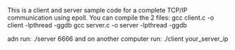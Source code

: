 This is a client and server sample code for a complete TCP/IP communication using epoll.
You can compile the 2 files:
gcc client.c -o client -lpthread -ggdb
gcc server.c -o server -lpthread -ggdb

adn run:
./server 6666
and on another computer run:
./client your_server_ip

